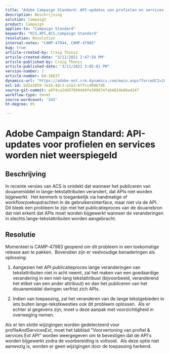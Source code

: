```yaml
---
title: "Adobe Campaign Standard: API-updates van profielen en services worden niet weerspiegeld"
description: Beschrijving
solution: Campaign
product: Campaign
applies-to: "Campaign Standard"
keywords: "KCS,API,ACS,Campaign Standard"
resolution: Resolution
internal-notes: "CAMP-47944, CAMP-47983"
bug: true
article-created-by: Craig Thonis
article-created-date: "3/11/2021 2:47:58 PM"
article-published-by: Craig Thonis
article-published-date: "3/11/2021 3:05:01 PM"
version-number: 1
article-number: KA-16837
dynamics-url: "https://adobe-ent.crm.dynamics.com/main.aspx?forceUCI=1&pagetype=entityrecord&etn=knowledgearticle&id=9e584fc3-7882-eb11-a812-000d3a3b2c6b"
exl-id: bd2a1059-7e1b-4dc3-a3a3-6ffcc40967d6
source-git-commit: e8f4ca2dd578944d4fe399074fab461de88ad247
workflow-type: tm+mt
source-wordcount: '243'
ht-degree: 0%

---
```


# Adobe Campaign Standard: API-updates voor profielen en services worden niet weerspiegeld

## Beschrijving


In recente versies van ACS is ontdekt dat wanneer het publiceren van douanemiddel in lange-tekstattributen verandert, dat APIs niet worden bijgewerkt.  Het kenmerk is toegankelijk via handmatige of workflowzoekopdrachten in de gebruikersinterface, maar niet via de API.  Dit bleek een probleem te zijn met het publicatieproces van de douanebron dat niet erkent dat APIs moet worden bijgewerkt wanneer de veranderingen in slechts lange-tekstattributen worden aangebracht.


## Resolutie


Momenteel is CAMP-47983 geopend om dit probleem in een toekomstige release aan te pakken.  Bovendien zijn er veelvoudige benaderingen als oplossing:

1) Aangezien het API publicatieproces lange veranderingen van tekstattributen niet in acht neemt, zal het maken van een goedaardige verandering in een niet-lang tekstattribuut (bijvoorbeeld, veranderend het etiket van een ander attribuut) en dan het publiceren van het douanemiddel dwingen verfrist zich APIs.

2) Indien van toepassing, zal het veranderen van de lange tekstgebieden in iets buiten lange-tekstkwesties ook dit probleem oplossen.  Als er echter al gegevens zijn, moet u deze aanpak met voorzichtigheid in overweging nemen.



Als er ten slotte wijzigingen worden gedetecteerd voor profileAndServicesExt, moet het tabblad &quot;Voorvertoning van profiel &amp; services Ext API&quot; worden weergegeven om te bevestigen dat de API&#39;s worden bijgewerkt zodra de voorbereiding is voltooid.  Als deze optie niet aanwezig is, worden er geen wijzigingen door de toepassing herkend.
